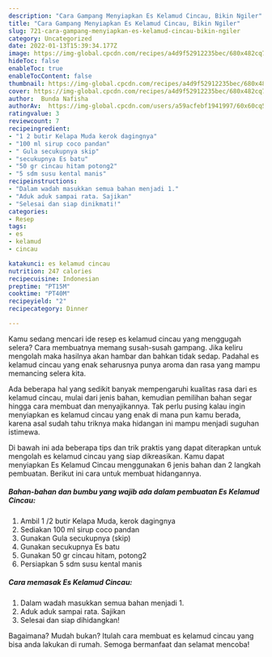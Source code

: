 ```yaml
---
description: "Cara Gampang Menyiapkan Es Kelamud Cincau, Bikin Ngiler"
title: "Cara Gampang Menyiapkan Es Kelamud Cincau, Bikin Ngiler"
slug: 721-cara-gampang-menyiapkan-es-kelamud-cincau-bikin-ngiler
category: Uncategorized
date: 2022-01-13T15:39:34.177Z
image: https://img-global.cpcdn.com/recipes/a4d9f52912235bec/680x482cq70/es-kelamud-cincau-foto-resep-utama.jpg
hideToc: false
enableToc: true
enableTocContent: false
thumbnail: https://img-global.cpcdn.com/recipes/a4d9f52912235bec/680x482cq70/es-kelamud-cincau-foto-resep-utama.jpg
cover: https://img-global.cpcdn.com/recipes/a4d9f52912235bec/680x482cq70/es-kelamud-cincau-foto-resep-utama.jpg
author:  Bunda Nafisha
authorAv:  https://img-global.cpcdn.com/users/a59acfebf1941997/60x60cq50/avatar.jpg
ratingvalue: 3
reviewcount: 7
recipeingredient:
- "1 2 butir Kelapa Muda kerok dagingnya"
- "100 ml sirup coco pandan"
- " Gula secukupnya skip"
- "secukupnya Es batu"
- "50 gr cincau hitam potong2"
- "5 sdm susu kental manis"
recipeinstructions:
- "Dalam wadah masukkan semua bahan menjadi 1."
- "Aduk aduk sampai rata. Sajikan"
- "Selesai dan siap dinikmati!"
categories:
- Resep
tags:
- es
- kelamud
- cincau

katakunci: es kelamud cincau 
nutrition: 247 calories
recipecuisine: Indonesian
preptime: "PT15M"
cooktime: "PT40M"
recipeyield: "2"
recipecategory: Dinner

---
```



Kamu sedang mencari ide resep es kelamud cincau yang menggugah selera? Cara membuatnya memang susah-susah gampang. Jika keliru mengolah maka hasilnya akan hambar dan bahkan tidak sedap. Padahal es kelamud cincau yang enak seharusnya punya aroma dan rasa yang mampu memancing selera kita.




Ada beberapa hal yang sedikit banyak mempengaruhi kualitas rasa dari es kelamud cincau, mulai dari jenis bahan, kemudian pemilihan bahan segar hingga cara membuat dan menyajikannya. Tak perlu pusing kalau ingin menyiapkan es kelamud cincau yang enak di mana pun kamu berada, karena asal sudah tahu triknya maka hidangan ini mampu menjadi suguhan istimewa.


Di bawah ini ada beberapa tips dan trik praktis yang dapat diterapkan untuk mengolah es kelamud cincau yang siap dikreasikan. Kamu dapat menyiapkan Es Kelamud Cincau menggunakan 6 jenis bahan dan 2 langkah pembuatan. Berikut ini cara untuk membuat hidangannya.

<!--inarticleads1-->

##### Bahan-bahan dan bumbu yang wajib ada dalam pembuatan Es Kelamud Cincau:

1. Ambil 1 /2 butir Kelapa Muda, kerok dagingnya
1. Sediakan 100 ml sirup coco pandan
1. Gunakan  Gula secukupnya (skip)
1. Gunakan secukupnya Es batu
1. Gunakan 50 gr cincau hitam, potong2
1. Persiapkan 5 sdm susu kental manis




<!--inarticleads2-->

##### Cara memasak Es Kelamud Cincau:

1. Dalam wadah masukkan semua bahan menjadi 1.
1. Aduk aduk sampai rata. Sajikan
1. Selesai dan siap dihidangkan!



Bagaimana? Mudah bukan? Itulah cara membuat es kelamud cincau yang bisa anda lakukan di rumah. Semoga bermanfaat dan selamat mencoba!
